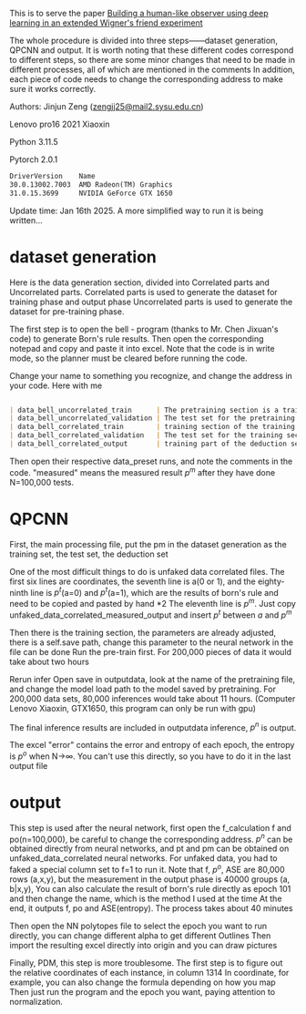 This is to serve the paper [Building a human-like observer using deep learning in an extended Wigner's friend experiment](https://arxiv.org/abs/2409.04690)

The whole procedure is divided into three steps——dataset generation, QPCNN and output. It is worth noting that these different codes correspond to different steps, so there are some minor changes that need to be made in different processes, all of which are mentioned in the comments
In addition, each piece of code needs to change the corresponding address to make sure it works correctly.

Authors: Jinjun Zeng (zengjj25@mail2.sysu.edu.cn)

Lenovo pro16 2021 Xiaoxin

Python 3.11.5

Pytorch 2.0.1

```markdown
DriverVersion    Name
30.0.13002.7003  AMD Radeon(TM) Graphics
31.0.15.3699     NVIDIA GeForce GTX 1650
```

Update time: Jan 16th 2025.
A more simplified way to run it is being written...
# dataset generation
Here is the data generation section, divided into Correlated parts and Uncorrelated parts.
Correlated parts is used to generate the dataset for training phase and output phase
Uncorrelated parts is used to generate the dataset for pre-training phase.

The first step is to open the bell - program (thanks to Mr. Chen Jixuan's code) to generate Born's rule results.
Then open the corresponding notepad and copy and paste it into excel.
Note that the code is in write mode, so the planner must be cleared before running the code.

Change your name to something you recognize, and change the address in your code. Here with me


```markdown

| data_bell_uncorrelated_train      | The pretraining section is a training set |
| data_bell_uncorrelated_validation | The test set for the pretraining section  |
| data_bell_correlated_train        | training section of the training set      |
| data_bell_correlated_validation   | The test set for the training section     |
| data_bell_correlated_output       | training part of the deduction set        |
```
Then open their respective data_preset runs, and note the comments in the code. "measured" means the measured result $p^m$ after they have done N=100,000 tests.

# QPCNN
First, the main processing file, put the pm in the dataset generation as the training set, the test set, the deduction set

One of the most difficult things to do is unfaked data correlated files.
The first six lines are coordinates, the seventh line is a(0 or 1), and the eighty-ninth line is $p^t$(a=0) and $p^t$(a=1), which are the results of born's rule and need to be copied and pasted by hand *2
The eleventh line is $p^m$. Just copy unfaked_data_correlated_measured_output and insert $p^t$ between $a$ and $p^m$

Then there is the training section, the parameters are already adjusted, there is a self.save path, change this parameter to the neural network in the file can be done
Run the pre-train first. For 200,000 pieces of data it would take about two hours

Rerun infer
Open save in outputdata, look at the name of the pretraining file, and change the model load path to the model saved by pretraining.
For 200,000 data sets, 80,000 inferences would take about 11 hours. (Computer Lenovo Xiaoxin, GTX1650, this program can only be run with gpu)

The final inference results are included in outputdata inference, $p^n$ is output.

The excel "error" contains the error and entropy of each epoch, the entropy is $p^o$ when N->∞.
You can't use this directly, so you have to do it in the last output file

# output

This step is used after the neural network, first open the f_calculation f and po(n=100,000), be careful to change the corresponding address.
$p^n$ can be obtained directly from neural networks, and pt and pm can be obtained on unfaked_data_correlated neural networks.
For unfaked data, you had to faked a special column set to f=1 to run it.
Note that f, $p^o$, ASE are 80,000 rows (a,x,y), but the measurement in the output phase is 40000 groups (a, b|x,y),
You can also calculate the result of born's rule directly as epoch 101 and then change the name, which is the method I used at the time
At the end, it outputs f, po and ASE(entropy).
The process takes about 40 minutes

Then open the NN polytopes file to select the epoch you want to run directly, you can change different alpha to get different Outlines
Then import the resulting excel directly into origin and you can draw pictures

Finally, PDM, this step is more troublesome. The first step is to figure out the relative coordinates of each instance, in column 1314
In coordinate, for example, you can also change the formula depending on how you map
Then just run the program and the epoch you want, paying attention to normalization.
